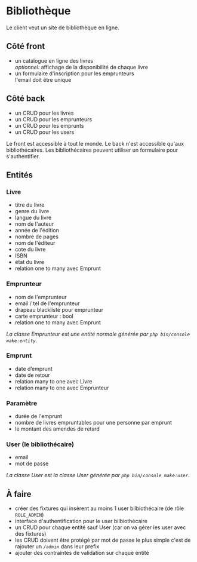 # Bibliothèque

Le client veut un site de bibliothèque en ligne.

## Côté front

- un catalogue en ligne des livres  
  *optionnel:* affichage de la disponibilité de chaque livre
- un formulaire d'inscription pour les emprunteurs  
  l'email doit être unique

## Côté back

- un CRUD pour les livres
- un CRUD pour les emprunteurs
- un CRUD pour les emprunts
- un CRUD pour les users

Le front est accessible à tout le monde.
Le back n'est accessible qu'aux bibliothécaires.
Les bibliothécaires peuvent utiliser un formulaire pour s'authentifier.

## Entités

### Livre

- titre du livre
- genre du livre
- langue du livre
- nom de l'auteur
- année de l'édition
- nombre de pages
- nom de l'éditeur
- cote du livre
- ISBN
- état du livre
- relation one to many avec Emprunt

### Emprunteur

- nom de l'emprunteur
- email / tel de l'emprunteur
- drapeau blacklisté pour emprunteur
- carte emprunteur : bool
- relation one to many avec Emprunt

*La classe Emprunteur est une entité normale générée par `php bin/console make:entity`.*

### Emprunt

- date d’emprunt
- date de retour
- relation many to one avec Livre
- relation many to one avec Emprunteur

### Paramètre

- durée de l'emprunt
- nombre de livres empruntables pour une personne par emprunt
- le montant des amendes de retard

### User (le bibliothécaire)

- email
- mot de passe

*La classe User est la classe User générée par `php bin/console make:user`.*

## À faire

- créer des fixtures qui insèrent au moins 1 user bilbiothécaire (de rôle `ROLE_ADMIN`)
- interface d'authentification pour le user bilbiothécaire
- un CRUD pour chaque entité sauf User (car on va gérer les user avec des fixtures)
- les CRUD doivent être protégé par mot de passe
  le plus simple c'est de rajouter un `/admin` dans leur prefix
- ajouter des contraintes de validation sur chaque entité

